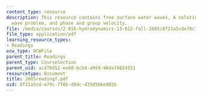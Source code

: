 ```yaml
---
content_type: resource
description: This resource contains free surface water waves, A solution to the linear
  wave problem, and phase and group velocity.
file: /media/courses/2-016-hydrodynamics-13-012-fall-2005/8f21a5cde79c7f8bd8dc435d5b6e902b_2005reading7.pdf
file_type: application/pdf
learning_resource_types:
- Readings
ocw_type: OCWFile
parent_title: Readings
parent_type: CourseSection
parent_uid: acd70d52-ee88-6cbd-a959-96da74024551
resourcetype: Document
title: 2005reading7.pdf
uid: 8f21a5cd-e79c-7f8b-d8dc-435d5b6e902b
---
```

